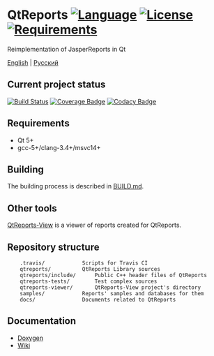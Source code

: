 # QtReports [![Language](https://img.shields.io/badge/language-C++14-blue.svg)](https://github.com/PO-31/QtReports/search?l=cpp) [![License](https://img.shields.io/badge/license-MIT-blue.svg)](https://github.com/PO-31/QtReports/blob/master/LICENSE) [![Requirements](https://img.shields.io/badge/requirements-Qt5-red.svg)](https://github.com/PO-31/QtReports/blob/master/QtReports.pro)
Reimplementation of JasperReports in Qt

[English](README.md) | [Русский](README_RU.md)

## Current project status
[![Build Status](https://api.travis-ci.org/PO-31/QtReports.svg?branch=master)](https://travis-ci.org/PO-31/QtReports) [![Coverage Badge](https://po-31.github.io/QtReports/master/badge.svg)](http://po-31.github.io/QtReports/master/) [![Codacy Badge](https://api.codacy.com/project/badge/Grade/592ade065f16400586bd20717d7ac8ee)](https://www.codacy.com/app/drclaws/QtReports?utm_source=github.com&amp;utm_medium=referral&amp;utm_content=PO-31/QtReports&amp;utm_campaign=Badge_Grade)

## Requirements
  + Qt 5+
  + gcc-5+/clang-3.4+/msvc14+

## Building
The building process is described in [BUILD.md](BUILD.md).

## Other tools
[QtReports-View](./qtreports-viewer/) is a viewer of reports created for QtReports.

## Repository structure
		.travis/			Scripts for Travis CI
		qtreports/			QtReports Library sources
		qtreports/include/		Public C++ header files of QtReports
		qtreports-tests/		Test complex sources
		qtreports-viewer/		QtReports-View project's directory
		samples/			Reports' samples and databases for them
		docs/				Documents related to QtReports

## Documentation
  + [Doxygen](http://po-31.github.io/)
  + [Wiki](https://github.com/PO-31/QtReports/wiki)
